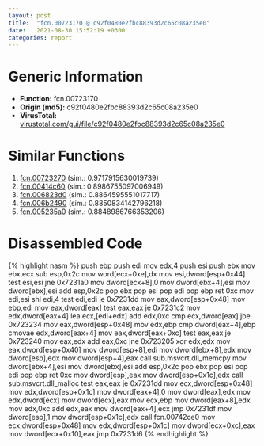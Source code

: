 ```yaml
---
layout: post
title:  "fcn.00723170 @ c92f0480e2fbc88393d2c65c08a235e0"
date:   2021-08-30 15:52:19 +0300
categories: report
---
```


# Generic Information
- **Function:** fcn.00723170
- **Origin (md5):** c92f0480e2fbc88393d2c65c08a235e0
- **VirusTotal:** [virustotal.com/gui/file/c92f0480e2fbc88393d2c65c08a235e0][virustotal_ref]



# Similar Functions

1. [fcn.00723270][similar_1_ref] (sim.: 0.9717915630019739)
2. [fcn.00414c60][similar_2_ref] (sim.: 0.8986755097006949)
3. [fcn.006823d0][similar_3_ref] (sim.: 0.8864595551017717)
4. [fcn.006b2490][similar_4_ref] (sim.: 0.8850834142796218)
5. [fcn.005235a0][similar_5_ref] (sim.: 0.8848986766353206)


# Disassembled Code

{% highlight nasm %}
push ebp
push edi
mov edx,4
push esi
push ebx
mov ebx,ecx
sub esp,0x2c
mov word[ecx+0xe],dx
mov esi,dword[esp+0x44]
test esi,esi
jne 0x7231a0
mov dword[ecx+8],0
mov dword[ebx+4],esi
mov dword[ebx],esi
add esp,0x2c
pop ebx
pop esi
pop edi
pop ebp
ret 0xc
mov edi,esi
shl edi,4
test edi,edi
je 0x7231dd
mov eax,dword[esp+0x48]
mov ebp,edi
mov eax,dword[eax]
test eax,eax
je 0x7231c2
mov edx,dword[eax+4]
lea ecx,[edi+edx]
add edx,0xc
cmp ecx,dword[eax]
jbe 0x723234
mov eax,dword[esp+0x48]
mov edx,ebp
cmp dword[eax+4],ebp
cmovae edx,dword[eax+4]
mov eax,dword[eax+0xc]
test eax,eax
je 0x723240
mov eax,edx
add eax,0xc
jne 0x723205
xor edx,edx
mov eax,dword[esp+0x40]
mov dword[esp+8],edi
mov dword[ebx+8],edx
mov dword[esp],edx
mov dword[esp+4],eax
call sub.msvcrt.dll_memcpy
mov dword[ebx+4],esi
mov dword[ebx],esi
add esp,0x2c
pop ebx
pop esi
pop edi
pop ebp
ret 0xc
mov dword[esp],eax
mov dword[esp+0x1c],edx
call sub.msvcrt.dll_malloc
test eax,eax
je 0x7231dd
mov ecx,dword[esp+0x48]
mov edx,dword[esp+0x1c]
mov dword[eax+4],0
mov dword[eax],edx
mov edx,dword[ecx]
mov dword[ecx],eax
mov ecx,ebp
mov dword[eax+8],edx
mov edx,0xc
add edx,eax
mov dword[eax+4],ecx
jmp 0x7231df
mov dword[esp],1
mov dword[esp+0x1c],edx
call fcn.00742ce0
mov ecx,dword[esp+0x48]
mov edx,dword[esp+0x1c]
mov dword[ecx+0xc],eax
mov dword[ecx+0x10],eax
jmp 0x7231d6
{% endhighlight %}


[similar_1_ref]: /report/fcn.00723270@c92f0480e2fbc88393d2c65c08a235e0
[similar_2_ref]: /report/fcn.00414c60@c92f0480e2fbc88393d2c65c08a235e0
[similar_3_ref]: /report/fcn.006823d0@c92f0480e2fbc88393d2c65c08a235e0
[similar_4_ref]: /report/fcn.006b2490@c92f0480e2fbc88393d2c65c08a235e0
[similar_5_ref]: /report/fcn.005235a0@c92f0480e2fbc88393d2c65c08a235e0
[virustotal_ref]: https://www.virustotal.com/gui/file/c92f0480e2fbc88393d2c65c08a235e0